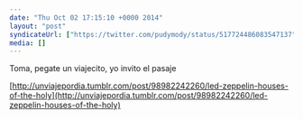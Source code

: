 ```yaml
---
date: "Thu Oct 02 17:15:10 +0000 2014"
layout: "post"
syndicateUrl: ["https://twitter.com/pudymody/status/517724486083547137"]
media: []
---
```

Toma, pegate un viajecito, yo invito el pasaje

[http://unviajepordia.tumblr.com/post/98982242260/led-zeppelin-houses-of-the-holy](http://unviajepordia.tumblr.com/post/98982242260/led-zeppelin-houses-of-the-holy)